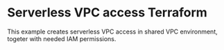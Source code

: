 # Serverless VPC access Terraform

This example creates serverless VPC access in shared VPC environment, togeter with needed IAM permissions.
